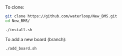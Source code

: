 To clone:

```bash
git clone https://github.com/waterloop/New_BMS.git
cd New_BMS/

./install.sh
```

To add a new board (branch):

```bash
./add_board.sh
```

